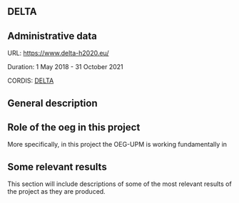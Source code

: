 ## DELTA

## Administrative data

URL: https://www.delta-h2020.eu/

Duration: 1 May 2018 - 31 October 2021

CORDIS: [DELTA](https://cordis.europa.eu/project/id/773960)

## General description



## Role of the oeg in this project
More specifically, in this project the OEG-UPM is working fundamentally in 



## Some relevant results
This section will include descriptions of some of the most relevant results of the project as they are produced.
